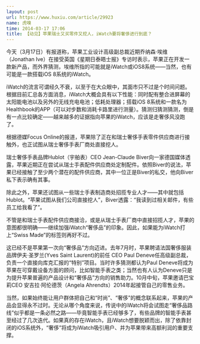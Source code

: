```yaml
---
layout: post
url: https://www.huxiu.com/article/29923
name: 虎嗅
time: 2014-03-17 17:06
title: 【动见】苹果瑞士又买零件又挖人，iWatch要将奢侈进行到底？
---
```

今天（3月17日）有报道称，苹果工业设计高级副总裁近期乔纳森·埃维（Jonathan Ive）在接受英国《星期日泰晤士报》专访时表示，苹果正在开发一款新产品，而外界猜测，埃维所指的可能就是iWatch或iOS8系统——当然，也有可能是一款搭载iOS 8系统的iWatch。

iWatch的流言可谓经久不衰，以至于在大众眼中，其面市只不过是个时间问题。根据目前汇总各方面消息，iWatch大概会具有以下性能：同时配有整合进屏幕的太阳能电池以及另外的无线充电电池；低耗处理器；搭载iOS 8系统和一款名为Healthbook的APP（可以对步数和消耗卡路里进行测量）。猜测归猜测猜测，倒是有一点比较确定——越来越多的证据指向苹果的iWatch，应该是走奢侈风没跑了。

根据德媒Focus Online的报道，苹果除了正在和瑞士奢侈手表零件供应商进行接触外，也正试图从瑞士奢侈手表厂商处直接挖人。

瑞士奢侈手表品牌Hublot（宇舶表）CEO Jean-Claude Biver向一家德国媒体透露，苹果近期正在尝试从瑞士手表配件供应商处定制配件。依照Biver的说法，苹果已经接触了至少两个潜在的配件供应商，其中一位正是Biver的私交，他向Biver私下表示确有其事。

除此之外，苹果还试图从一些瑞士手表制造商处招揽专业人才——其中就包括Hublot。“苹果试图从我们公司直接挖人”，Biver透露：“我读到过相关邮件，有些员工给我看了”。

不管是和瑞士手表配件供应商接洽，或是从瑞士手表厂商中直接招揽人才，苹果的意图都很明确——继续加强iWatch“奢侈品”的印象。因此，如果能为iWatch打上“Swiss Made”的标签则再好不过。

这已经不是苹果第一次向“奢侈品”方向迈进。去年7月时，苹果聘请法国奢侈服装品牌伊夫·圣罗兰(Yves Saint Laurent)的前任 CEO Paul Deneve任高级副总裁，负责一个直接向库克汇报的“特别”项目。当时许多猜测都认为Paul Deneve将成为苹果在可穿戴设备方面的顾问，比如智能手表之类；当然也有人认为Deneve只是为提升苹果普遍的产品设计和“奢侈品”方向的销售助力。10月中旬，苹果邀请巴宝莉CEO 安吉拉·阿伦德茨（Angela Ahrendts）2014年起接管自己的零售业务。

当然，如果始终能让用户群体把自己和“时尚”、“奢侈”的概念联系起来，苹果的产品会显得永不过时。无论从哪个角度来说，传说中的iWatch将会试图走“奢侈品路线”似乎都是一条必然之路——毕竟智能手表已经够多了，有些品牌的智能手表甚至经过了几次迭代。如果真的存在iWatch，且iWatch想要脱颖而出，除了依靠封闭的iOS系统外，“奢侈”将成为iWatch吸引用户、并为苹果带来高额利润的重要支撑。


